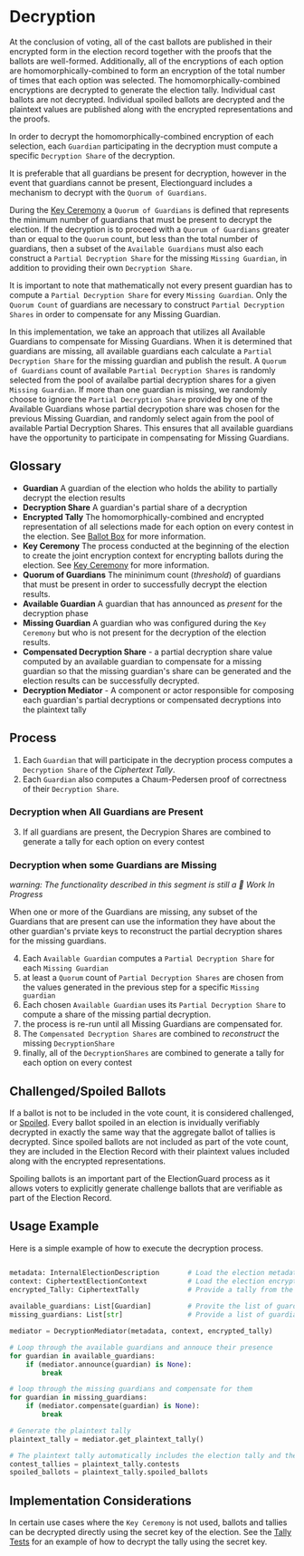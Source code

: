 # Decryption

At the conclusion of voting, all of the cast ballots are published in their encrypted form in the election record together with the proofs that the ballots are well-formed.  Additionally, all of the encryptions of each option are homomorphically-combined to form an encryption of the total number of times that each option was selected.  The homomorphically-combined encryptions are decrypted to generate the election tally.  Individual cast ballots are not decrypted.  Individual spoiled ballots are decrypted and the plaintext values are published along with the encrypted representations and the proofs.

In order to decrypt the homomorphically-combined encryption of each selection, each `Guardian` participating in the decryption must compute a specific `Decryption Share` of the decryption.

It is preferable that all guardians be present for decryption, however in the event that guardians cannot be present, Electionguard includes a mechanism to decrypt with the `Quorum of Guardians`.

During the [Key Ceremony](1_Key_Ceremony.md) a `Quorum of Guardians` is defined that represents the minimum number of guardians that must be present to decrypt the election.  If the decryption is to proceed with a `Quorum of Guardians` greater than or equal to the `Quorum` count, but less than the total number of guardians, then a subset of the `Available Guardians` must also each construct a `Partial Decryption Share` for the missing `Missing Guardian`, in addition to providing their own `Decryption Share`.

It is important to note that mathematically not every present guardian has to compute a `Partial Decryption Share` for every `Missing Guardian`.  Only the `Quorum Count` of guardians are necessary to construct `Partial Decryption Shares` in order to compensate for any Missing Guardian.  

In this implementation, we take an approach that utilizes all Available Guardians to compensate for Missing Guardians.  When it is determined that guardians are missing, all available guardians each calculate a `Partial Decryption Share` for the missing guardian and publish the result.  A `Quorum of Guardians` count of available `Partial Decryption Shares` is randomly selected from the pool of availalbe partial decryption shares for a given` Missing Guardian`.  If more than one guardian is missing, we randomly choose to ignore the `Partial Decryption Share` provided by one of the Available Guardians whose partial decrypotion share was chosen for the previous Missing Guardian, and randomly select again from the pool of available Partial Decryption Shares.  This ensures that all available guardians have the opportunity to participate in compensating for Missing Guardians.

## Glossary
- **Guardian** A guardian of the election who holds the ability to partially decrypt the election results
- **Decryption Share** A guardian's partial share of a decryption
- **Encrypted Tally** The homomorphically-combined and encrypted representation of all selections made for each option on every contest in the election.  See [Ballot Box]() for more information.
- **Key Ceremony** The process conducted at the beginning of the election to create the joint encryption context for encrypting ballots during the election.  See [Key Ceremony](1_Key_Ceremony.md) for more information.
- **Quorum of Guardians** The mininimum count (_threshold_) of guardians that must be present in order to successfully decrypt the election results.
- **Available Guardian** A guardian that has announced as _present_ for the decryption phase
- **Missing Guardian** A guardian who was configured during the `Key Ceremony` but who is not present for the decryption of the election results.
- **Compensated Decryption Share** - a partial decryption share value computed by an available guardian to compensate for a missing guardian so that the missing guardian's share can be generated and the election results can be successfully decrypted.
- **Decryption Mediator** - A component or actor responsible for composing each guardian's partial decryptions or compensated decryptions into the plaintext tally

## Process

1. Each `Guardian` that will participate in the decryption process computes a `Decryption Share` of the _Ciphertext Tally_.
2. Each `Guardian` also computes a Chaum-Pedersen proof of correctness of their `Decryption Share`.

### Decryption when All Guardians are Present

3. If all guardians are present, the Decrypion Shares are combined to generate a tally for each option on every contest

### Decryption when some Guardians are Missing 

_warning: The functionality described in this segment is still a 🚧 Work In Progress_

When one or more of the Guardians are missing, any subset of the Guardians that are present can use the information they have about the other guardian's prviate keys to reconstruct the partial decryption shares for the missing guardians.

4. Each `Available Guardian` computes a `Partial Decryption Share` for each `Missing Guardian`
5. at least a `Quorum` count of `Partial Decryption Shares` are chosen from the values generated in the previous step for a specific `Missing guardian`
6. Each chosen `Available Guardian` uses its `Partial Decryption Share` to compute a share of the missing partial decryption.
7. the process is re-run until all Missing Guardians are compensated for.
8. The `Compensated Decryption Shares` are combined to _reconstruct_ the missing `DecryptionShare`
9. finally, all of the `DecryptionShares` are combined to generate a tally for each option on every contest

## Challenged/Spoiled Ballots

If a ballot is not to be included in the vote count, it is considered challenged, or [Spoiled](https://en.wikipedia.org/wiki/Spoilt_vote).  Every ballot spoiled in an election is invidually verifiably decrypted in exactly the same way that the aggregate ballot of tallies is decrypted.  Since spoiled ballots are not included as part of the vote count, they are included in the Election Record with their plaintext values included along with the encrypted representations.

Spoiling ballots is an important part of the ElectionGuard process as it allows voters to explicitly generate challenge ballots that are verifiable as part of the Election Record.

## Usage Example

Here is a simple example of how to execute the decryption process.

```python

metadata: InternalElectionDescription       # Load the election metadata
context: CiphertextElectionContext          # Load the election encryption context
encrypted_Tally: CiphertextTally            # Provide a tally from the previous step
          
available_guardians: List[Guardian]         # Provite the list of guardians who will participate
missing_guardians: List[str]                # Provide a list of guardians who will not participate

mediator = DecryptionMediator(metadata, context, encrypted_tally)

# Loop through the available guardians and annouce their presence
for guardian in available_guardians:
    if (mediator.announce(guardian) is None):
        break

# loop through the missing guardians and compensate for them
for guardian in missing_guardians:
    if (mediator.compensate(guardian) is None):
        break

# Generate the plaintext tally
plaintext_tally = mediator.get_plaintext_tally()

# The plaintext tally automatically includes the election tally and the spoiled ballots
contest_tallies = plaintext_tally.contests
spoiled_ballots = plaintext_tally.spoiled_ballots

```

## Implementation Considerations

In certain use cases where the `Key Ceremony` is not used, ballots and tallies can be decrypted directly using the secret key of the election.  See the [Tally Tests](https://github.com/microsoft/electionguard-python/tree/main/tests/test_tally.md) for an example of how to decrypt the tally using the secret key.
